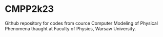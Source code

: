 # CMPP2k23
Github repository for codes from cource Computer Modeling of Physical Phenomena thaught at Faculty of Physics, Warsaw University.